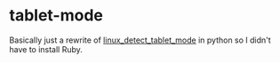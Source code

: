 # tablet-mode

Basically just a rewrite of
[linux_detect_tablet_mode](https://github.com/alesguzik/linux_detect_tablet_mode)
in python so I didn't have to install Ruby.
